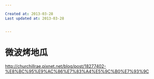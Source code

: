 ```yaml
---

Created at: 2013-03-28
Last updated at: 2013-03-28


---
```


# 微波烤地瓜


http://churchillrae.pixnet.net/blog/post/18277402-%E8%BC%95%E9%AC%86%E7%83%A4%E5%9C%B0%E7%93%9C

